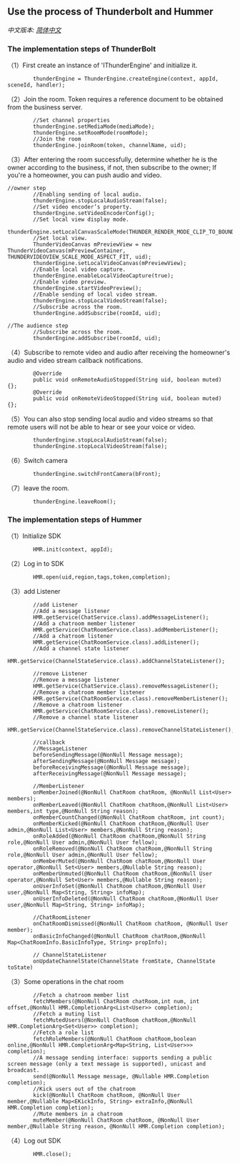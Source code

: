 ## Use the process of Thunderbolt and Hummer

*中文版本: [简体中文](README.zh.md)*

### The implementation steps of ThunderBolt
（1）First create an instance of 'IThunderEngine' and initialize it.

```
        thunderEngine = ThunderEngine.createEngine(context, appId, sceneId, handler);
```

（2）Join the room. Token requires a reference document to be obtained from the business server.

```
        //Set channel properties
        thunderEngine.setMediaMode(mediaMode);
        thunderEngine.setRoomMode(roomMode);
        //Join the room
        thunderEngine.joinRoom(token, channelName, uid);
```

（3）After entering the room successfully, determine whether he is the owner according to the business, if not,
then subscribe to the owner; If you're a homeowner, you can push audio and video.

```	
//owner step
        //Enabling sending of local audio.
        thunderEngine.stopLocalAudioStream(false);
        //Set video encoder’s property.
        thunderEngine.setVideoEncoderConfig();
        //Set local view display mode.
        thunderEngine.setLocalCanvasScaleMode(THUNDER_RENDER_MODE_CLIP_TO_BOUNDS);
        //Set local view.
        ThunderVideoCanvas mPreviewView = new ThunderVideoCanvas(mPreviewContainer, THUNDERVIDEOVIEW_SCALE_MODE_ASPECT_FIT, uid);
        thunderEngine.setLocalVideoCanvas(mPreviewView);
        //Enable local video capture.
        thunderEngine.enableLocalVideoCapture(true);
        //Enable video preview.
        thunderEngine.startVideoPreview();
        //Enable sending of local video stream.
        thunderEngine.stopLocalVideoStream(false);
        //Subscribe across the room.
        thunderEngine.addSubscribe(roomId, uid);

```

```
//The audience step
        //Subscribe across the room.
        thunderEngine.addSubscribe(roomId, uid);
```

（4）Subscribe to remote video and audio after receiving the homeowner's audio and video stream callback notifications.

```
        @Override
        public void onRemoteAudioStopped(String uid, boolean muted) {};
        @Override
        public void onRemoteVideoStopped(String uid, boolean muted) {};
```

（5）You can also stop sending local audio and video streams so that remote users will not be able to hear or see your voice or video.

```
        thunderEngine.stopLocalAudioStream(false);
        thunderEngine.stopLocalVideoStream(false);
```

（6）Switch camera

```
        thunderEngine.switchFrontCamera(bFront);
```

（7）leave the room.

```
        thunderEngine.leaveRoom();
```

### The implementation steps of Hummer

（1）Initialize SDK

```
        HMR.init(context, appId);
```

（2）Log in to SDK

```
        HMR.open(uid,region,tags,token,completion);
```

（3）add Listener

```
        //add Listener
        //Add a message listener
        HMR.getService(ChatService.class).addMessageListener();
        //Add a chatroom member listener
        HMR.getService(ChatRoomService.class).addMemberListener();
        //Add a chatroom listener
        HMR.getService(ChatRoomService.class).addListener();
        //Add a channel state listener
        HMR.getService(ChannelStateService.class).addChannelStateListener();
```
```
        //remove Listener
        //Remove a message listener
        HMR.getService(ChatService.class).removeMessageListener();
        //Remove a chatroom member listener
        HMR.getService(ChatRoomService.class).removeMemberListener();
        //Remove a chatroom listener
        HMR.getService(ChatRoomService.class).removeListener();
        //Remove a channel state listener
        HMR.getService(ChannelStateService.class).removeChannelStateListener();
```
```
        //callback
        //MessageListener
        beforeSendingMessage(@NonNull Message message);
        afterSendingMessage(@NonNull Message message);
        beforeReceivingMessage(@NonNull Message message);
        afterReceivingMessage(@NonNull Message message);

        //MemberListener
        onMemberJoined(@NonNull ChatRoom chatRoom, @NonNull List<User> members);
        onMemberLeaved(@NonNull ChatRoom chatRoom,@NonNull List<User> members,int type,@NonNull String reason);
        onMemberCountChanged(@NonNull ChatRoom chatRoom, int count);
        onMemberKicked(@NonNull ChatRoom chatRoom,@NonNull User admin,@NonNull List<User> members,@NonNull String reason);
        onRoleAdded(@NonNull ChatRoom chatRoom,@NonNull String role,@NonNull User admin,@NonNull User fellow);
        onRoleRemoved(@NonNull ChatRoom chatRoom,@NonNull String role,@NonNull User admin,@NonNull User fellow);
        onMemberMuted(@NonNull ChatRoom chatRoom,@NonNull User operator,@NonNull Set<User> members,@Nullable String reason);
        onMemberUnmuted(@NonNull ChatRoom chatRoom,@NonNull User operator,@NonNull Set<User> members,@Nullable String reason);
        onUserInfoSet(@NonNull ChatRoom chatRoom,@NonNull User user,@NonNull Map<String, String> infoMap);
        onUserInfoDeleted(@NonNull ChatRoom chatRoom,@NonNull User user,@NonNull Map<String, String> infoMap);

        //ChatRoomListener
        onChatRoomDismissed(@NonNull ChatRoom chatRoom, @NonNull User member);
        onBasicInfoChanged(@NonNull ChatRoom chatRoom,@NonNull Map<ChatRoomInfo.BasicInfoType, String> propInfo);

        // ChannelStateListener
        onUpdateChannelState(ChannelState fromState, ChannelState toState)
```

（3）Some operations in the chat room

```
        //Fetch a chatroom member list
        fetchMembers(@NonNull ChatRoom chatRoom,int num, int offset,@NonNull HMR.CompletionArg<List<User>> completion);
        //Fetch a muting list
        fetchMutedUsers(@NonNull ChatRoom chatRoom,@NonNull HMR.CompletionArg<Set<User>> completion);
        //Fetch a role list
        fetchRoleMembers(@NonNull ChatRoom chatRoom,boolean online,@NonNull HMR.CompletionArg<Map<String, List<User>>> completion);
        //A message sending interface: supports sending a public screen message (only a text message is supported), unicast and broadcast.
        send(@NonNull Message message, @Nullable HMR.Completion completion);
        //Kick users out of the chatroom
        kick(@NonNull ChatRoom chatRoom, @NonNull User member,@Nullable Map<EKickInfo, String> extraInfo,@NonNull HMR.Completion completion);
        //Mute members in a chatroom
        muteMember(@NonNull ChatRoom chatRoom, @NonNull User member,@Nullable String reason, @NonNull HMR.Completion completion);
```

（4）Log out SDK

```
        HMR.close();
```






































